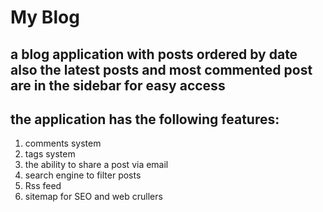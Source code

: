 # My Blog 

## a blog application with posts ordered by date also the latest posts and most commented post are in the sidebar for easy access

## the application has the following features:      
1. comments system
2. tags system
3. the ability to share a post via email
4. search engine to filter posts
5. Rss feed
6. sitemap for SEO and web crullers 

